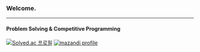 ### Welcome.
---

#### Problem Solving & Competitive Programming
[![Solved.ac 프로필](http://mazassumnida.wtf/api/v2/generate_badge?boj=sadorn)](https://solved.ac/sadorn)
[![mazandi profile](http://mazandi.herokuapp.com/api?handle=sadorn&theme=warm)](https://solved.ac/sadorn) <br>

